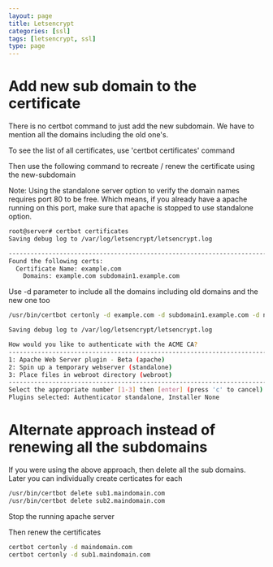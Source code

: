 ```yaml
---
layout: page
title: Letsencrypt
categories: [ssl]
tags: [letsencrypt, ssl]
type: page
---
```



# Add new sub domain to the certificate

There is no certbot command to just add the new subdomain. We have to mention all the domains including the old one's.

To see the list of all certificates, use 'certbot certificates' command

Then use the following command to recreate / renew the certificate using the new-subdomain

Note: Using the standalone server option to verify the domain names requires port 80 to be free. Which means, if you already have a apache running on this port, make sure that apache is stopped to use standalone option. 

```bash
root@server# certbot certificates
Saving debug log to /var/log/letsencrypt/letsencrypt.log

-------------------------------------------------------------------------------
Found the following certs:
  Certificate Name: example.com
    Domains: example.com subdomain1.example.com
```

Use -d parameter to include all the domains including old domains and the new one too

```Bash
/usr/bin/certbot certonly -d example.com -d subdomain1.example.com -d new-subdomain.vishdaily.com

Saving debug log to /var/log/letsencrypt/letsencrypt.log

How would you like to authenticate with the ACME CA?
-------------------------------------------------------------------------------
1: Apache Web Server plugin - Beta (apache)
2: Spin up a temporary webserver (standalone)
3: Place files in webroot directory (webroot)
-------------------------------------------------------------------------------
Select the appropriate number [1-3] then [enter] (press 'c' to cancel): 2
Plugins selected: Authenticator standalone, Installer None

```

# Alternate approach instead of renewing all the subdomains

If you were using the above approach, then delete all the sub domains. 
Later you can individually create certicates for each
```bash
/usr/bin/certbot delete sub1.maindomain.com
/usr/bin/certbot delete sub2.maindomain.com
```
Stop the running apache server

Then renew the certificates
```bash
certbot certonly -d maindomain.com
certbot certonly -d sub1.maindomain.com
```